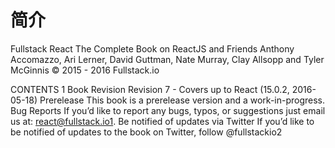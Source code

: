 # 简介



Fullstack React
The Complete Book on ReactJS and Friends
Anthony Accomazzo, Ari Lerner, David Guttman, Nate Murray, Clay Allsopp and Tyler McGinnis
© 2015 - 2016 Fullstack.io


CONTENTS 1
Book Revision
Revision 7 - Covers up to React (15.0.2, 2016-05-18)
Prerelease
This book is a prerelease version and a work-in-progress.
Bug Reports
If you’d like to report any bugs, typos, or suggestions just email us at: react@fullstack.io1. Be notified of updates via Twitter
If you’d like to be notified of updates to the book on Twitter, follow @fullstackio2